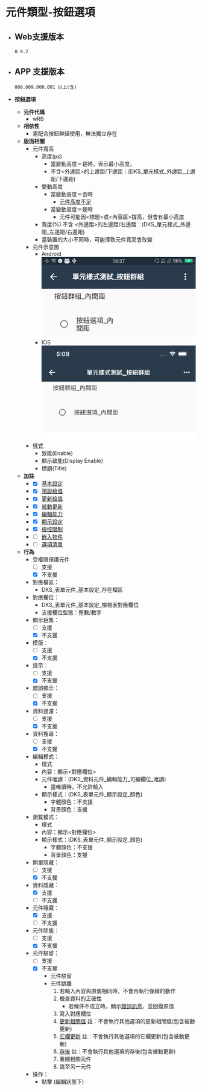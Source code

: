 # 元件類型-按鈕選項

* ## Web支援版本
  
      8.9.2

* ## APP 支援版本

      008.009.000.001 以上(含)

* __按鈕選項__
  * __元件代碼__
    * wRB
  * __相依性__
    * 需配合按鈕群組使用，無法獨立存在
  * __版面相關__
    * 元件寬高
      * 高度(px)
        * 當變動高度＝是時，表示最小高度。
        * 不含<外邊距>的上邊距/下邊距：(DKS_單元樣式_外邊距_上邊距/下邊距)
      * 變動高度
        * 當變動高度＝否時
          * [元件高度不足](../general/rule)
        * 當變動高度＝是時
          * 元件可能因<標題>或<內容區>撐高，但會有最小高度
      * 寬度(%)
        不含 <外邊距>的左邊距/右邊距：(DKS_單元樣式_外邊距_左邊距/右邊距)
      * 當裝置的大小不同時，可能導致元件寬高會改變
    * 元件示意圖
      * Android
          ![image](./image/android/componentRadioGroupEditing.png)
      * IOS
          ![image](./image/ios/componentRadioGroupEditing.png)
    * [樣式](../general/style)
      * 致能(Enable)
      * 顯示致能(Display Enable)
      * 標題(Title)
  * __加註__
    * - [x] [基本設定](../Addition/Component/basicSettings)
    * - [x] [預設給值](../Addition/Component/defaultValue)
    * - [x] [更新給值](../Addition/Component/updateValue)
    * - [x] [被動更新](../Addition/Component/passiveUpdate)
    * - [x] [編輯能力](../Addition/Component/editing)
    * - [x] [顯示設定](../Addition/Component/display)
    * - [x] [檢控限制](../Addition/Component/prosecutionRestrictions)
    * - [ ] [嵌入物件](../Addition/Component/embedded)
    * - [ ] [選項清單](../Addition/Component/optionalList)
  * __行為__
    * 受權限保護元件
      - [ ] 支援
      - [x] 不支援
    * 對應檔區：
      * DKS_表單元件_基本設定_存在檔區
    * 對應欄位：
      * DKS_表單元件_基本設定_檢視表對應欄位
      * 支援欄位型態：整數/數字
    * 顯示巨集：
      - [ ] 支援
      - [x] 不支援
    * 模版：
      - [ ] 支援
      - [x] 不支援
    * 提示：
      - [ ] 支援
      - [x] 不支援
    * 錯誤顯示：
      - [ ] 支援
      - [x] 不支援
    * 資料過濾：
      - [ ] 支援
      - [x] 不支援
    * 資料搜尋：
      - [ ] 支援
      - [x] 不支援
    * 編輯模式：
      * 樣式
      * 內容：顯示<對應欄位>
      * 元件唯讀：(DKS_資料元件_編輯能力_可編欄位_唯讀)
        * 當唯讀時，不允許輸入
      * 顯示樣式：(DKS_表單元件_顯示設定_顏色)
        * 字體顏色：不支援
        * 背景顏色：支援
    * 瀏覧模式：
      * 樣式
      * 內容：顯示<對應欄位>
      * 顯示樣式：(DKS_表單元件_顯示設定_顏色)
        * 字體顏色：不支援
        * 背景顏色：支援
    * 開單隱藏：
      - [ ] 支援
      - [x] 不支援
    * 資料隱藏：
      - [x] 支援
      - [ ] 不支援
    * 元件隱藏：
      - [x] 支援
      - [ ] 不支援
    * 元件除能：
      - [ ] 支援
      - [x] 不支援
    * 元件駐留：
      - [ ] 支援
      - [x] 不支援
        * 元件駐留
        * 元件跳離
          1. 若輸入內容與原值相同時，不會再執行後續的動作
          2. 檢查資料的正確性
             * 若條件不成立時，顯示[錯誤訊息](../general/rule)，並回復原值
          3. 寫入對應欄位
          4. [更新相關值](../Addition/Component/updateValue)
                  註：不會執行其他選項的更新相關值(包含被動更新)
          5. [它欄更新](../Addition/Component/passiveUpdate)
                  註：不會執行其他選項的它欄更新(包含被動更新)
          6. [存後](../Addition/Component/updateValue)
                  註：不會執行其他選項的存後(包含被動更新)
          7. 重顯相關元件
          8.  跳至另一元件
    * 操作：
      * 點擊 (編輯狀態下)